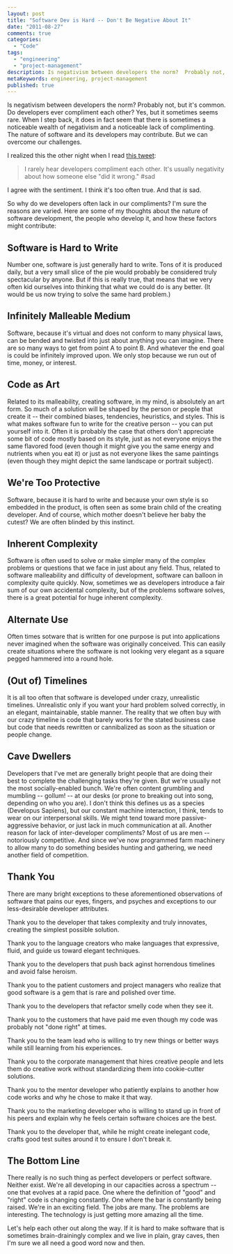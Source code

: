 ```yaml
---
layout: post
title: "Software Dev is Hard -- Don't Be Negative About It"
date: "2011-08-27"
comments: true
categories:
  - "Code"
tags:
  - "engineering"
  - "project-management"
description: Is negativism between developers the norm?  Probably not, but it's common.  Do developers ever compliment each other?  Yes, but it sometimes seems rare.  Wh
metaKeywords: engineering, project-management
published: true
---
```


Is negativism between developers the norm?  Probably not, but it's common.  Do developers ever compliment each other?  Yes, but it sometimes seems rare.  When I step back, it does in fact seem that there is sometimes a noticeable wealth of negativism and a noticeable lack of complimenting.  The nature of software and its developers may contribute.  But we can overcome our challenges.

<!--more-->

I realized this the other night when I read [this tweet](http://twitter.com/#!/jennymesserly/status/107197662192865280):

> I rarely hear developers compliment each other. It's usually negativity about how someone else "did it wrong." #sad
	
I agree with the sentiment.  I think it's too often true.  And that *is* sad.  

So why do we developers often lack in our compliments?  I'm sure the reasons are varied.  Here are some of my thoughts about the nature of software development, the people who develop it, and how these factors might contribute:

Software is Hard to Write
---------------------------------------------------

Number one, software is just generally hard to write.  Tons of it is produced daily, but a very small slice of the pie would probably be considered truly spectacular by anyone.  But if this is really true, that means that we very often kid ourselves into thinking that what we could do is any better.  (It would be us now trying to solve the same hard problem.)

Infinitely Malleable Medium
-------------------------------

Software, because it's virtual and does not conform to many physical laws, can be bended and twisted into just about anything you can imagine.  There are so many ways to get from point A to point B.  And whatever the end goal is could be infinitely improved upon.  We only stop because we run out of time, money, or interest.  

Code as Art
--------------

Related to its malleability, creating software, in my mind, is absolutely an art form.  So much of a solution will be shaped by the person or people that create it -- their combined biases, tendencies, heuristics, and styles.  This is what makes software fun to write for the creative person -- you can put yourself into it.  Often it is probably the case that others don't appreciate some bit of code mostly based on its style, just as not everyone enjoys the same flavored food (even though it might give you the same energy and nutrients when you eat it) or just as not everyone likes the same paintings (even though they might depict the same landscape or portrait subject).

We're Too Protective
-------------------------

Software, because it is hard to write and because your own style is so embedded in the product, is often seen as some brain child of the creating developer.  And of course, which mother doesn't believe her baby the cutest?  We are often blinded by this instinct.

Inherent Complexity
------------------------

Software is often used to solve or make simpler many of the complex problems or questions that we face in just about any field.  Thus, related to software malleability and difficulty of development, software can balloon in complexity quite quickly.  Now, sometimes we as developers introduce a fair sum of our own accidental complexity, but of the problems software solves, there is a great potential for huge inherent complexity.

Alternate Use
-------------

Often times sotware that is written for one purpose is put into applications never imagined when the software was originally conceived.  This can easily create situations where the software is not looking very elegant as a square pegged hammered into a round hole.

(Out of) Timelines
---------------------

It is all too often that software is developed under crazy, unrealistic timelines.  Unrealistic only if you want your hard problem solved correctly, in an elegant, maintainable, stable manner.  The reality that we often buy with our crazy timeline is code that barely works for the stated business case but code that needs rewritten or cannibalized as soon as the situation or people change.

Cave Dwellers
-------------

Developers that I've met are generally bright people that are doing their best to complete the challenging tasks they're given.  But we're usually not the most socially-enabled bunch.  We're often content grumbling and mumbling -- gollum! -- at our desks (or prone to breaking out into song, depending on who you are).  I don't think this defines us as a species (Developus Sapiens), but our constant machine interaction, I think, tends to wear on our interpersonal skills.  We might tend toward more passive-aggressive behavior, or just lack in much communication at all.  Another reason for lack of inter-developer compliments?  Most of us are men -- notoriously competitive.  And since we've now programmed farm machinery to allow many to do something besides hunting and gathering, we need another field of competition.

Thank You
-----------------

There are many bright exceptions to these aforementioned observations of software that pains our eyes, fingers, and psyches and exceptions to our less-desirable developer attributes.  

Thank you to the developer that takes complexity and truly innovates, creating the simplest possible solution.

Thank you to the language creators who make languages that expressive, fluid, and guide us toward elegant techniques.

Thank you to the developers that push back aginst horrendous timelines and avoid false heroism.

Thank you to the patient customers and project managers who realize that good software is a gem that is rare and polished over time.

Thank you to the developers that refactor smelly code when they see it.

Thank you to the customers that have paid me even though my code was probably not "done right" at times.

Thank you to the team lead who is willing to try new things or better ways while still learning from his experiences.

Thank you to the corporate management that hires creative people and lets them do creative work without standardizing them into cookie-cutter solutions.

Thank you to the mentor developer who patiently explains to another how code works and why he chose to make it that way.

Thank you to the marketing developer who is willing to stand up in front of his peers and explain why he feels certain software choices are the best.

Thank you to the developer that, while he might create inelegant code, crafts good test suites around it to ensure I don't break it.

The Bottom Line
-------------------

There really is no such thing as perfect developers or perfect software.  Neither exist.  We're all developing in our capacities across a spectrum -- one that evolves at a rapid pace.  One where the definition of "good" and "right" code is changing constantly.  One where the bar is constantly being raised.  We're in an exciting field.  The jobs are many.  The problems are interesting.  The technology is just getting more amazing all the time.  

Let's help each other out along the way.  If it is hard to make software that is sometimes brain-drainingly complex and we live in plain, gray caves, then I'm sure we all need a good word now and then.

  
